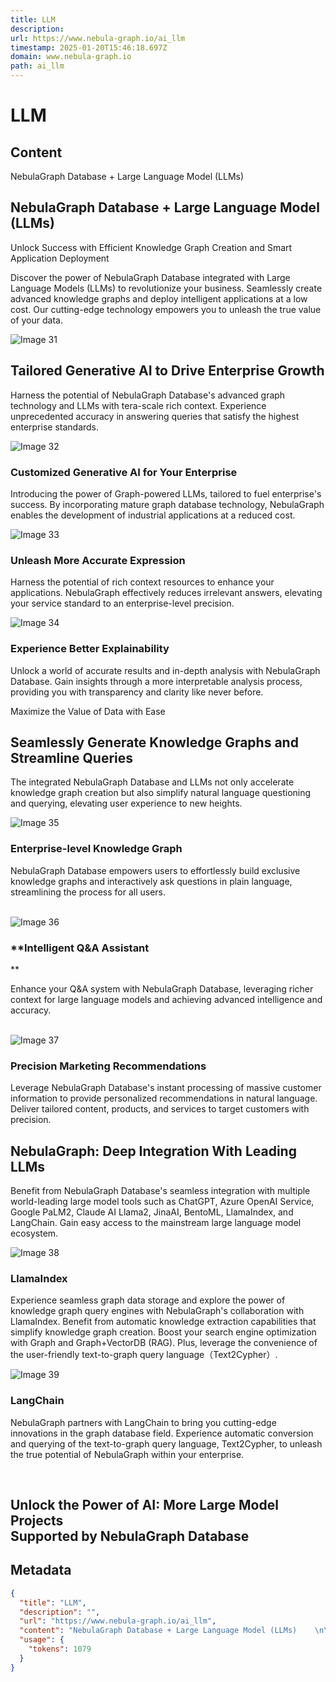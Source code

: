 ```yaml
---
title: LLM
description: 
url: https://www.nebula-graph.io/ai_llm
timestamp: 2025-01-20T15:46:18.697Z
domain: www.nebula-graph.io
path: ai_llm
---
```


# LLM



## Content

NebulaGraph Database + Large Language Model (LLMs)    

NebulaGraph Database + Large Language Model (LLMs)
--------------------------------------------------

Unlock Success with Efficient Knowledge Graph Creation and Smart Application Deployment

Discover the power of NebulaGraph Database integrated with Large Language Models (LLMs) to revolutionize your business. Seamlessly create advanced knowledge graphs and deploy intelligent applications at a low cost. Our cutting-edge technology empowers you to unleash the true value of your data.

![Image 31](https://www-cdn.nebula-graph.io/nebula-website-5.0/solution/images/123456789.png)

Tailored Generative AI to Drive Enterprise Growth
-------------------------------------------------

Harness the potential of NebulaGraph Database's advanced graph technology and LLMs with tera-scale rich context. Experience unprecedented accuracy in answering queries that satisfy the highest enterprise standards.

![Image 32](https://www-cdn.nebula-graph.io/nebula-website-5.0/solution/images/image-2071.png)

### **Customized Generative AI for Your Enterprise**

Introducing the power of Graph-powered LLMs, tailored to fuel enterprise's success. By incorporating mature graph database technology, NebulaGraph enables the development of industrial applications at a reduced cost.

![Image 33](https://www-cdn.nebula-graph.io/nebula-website-5.0/solution/images/22222222.png)

### **Unleash More Accurate Expression**

Harness the potential of rich context resources to enhance your applications. NebulaGraph effectively reduces irrelevant answers, elevating your service standard to an enterprise-level precision.

![Image 34](https://www-cdn.nebula-graph.io/nebula-website-5.0/solution/images/image-2072.png)

### **Experience Better Explainability**

Unlock a world of accurate results and in-depth analysis with NebulaGraph Database. Gain insights through a more interpretable analysis process, providing you with transparency and clarity like never before.

Maximize the Value of Data with Ease

Seamlessly Generate Knowledge Graphs and Streamline Queries
-----------------------------------------------------------

The integrated NebulaGraph Database and LLMs not only accelerate knowledge graph creation but also simplify natural language questioning and querying, elevating user experience to new heights.

![Image 35](https://www-cdn.nebula-graph.io/nebula-website-5.0/solution/images/image-2077.png)

### **Enterprise-level Knowledge Graph**

NebulaGraph Database empowers users to effortlessly build exclusive knowledge graphs and interactively ask questions in plain language, streamlining the process for all users.  
‍

![Image 36](https://www-cdn.nebula-graph.io/nebula-website-5.0/solution/images/yevazn_precision_intelligent_marketing_recommendation._5bf0bea0-9e26-43b9-95c1-b310aa67519f.png)

### **Intelligent Q&A Assistant  
‍**

Enhance your Q&A system with NebulaGraph Database, leveraging richer context for large language models and achieving advanced intelligence and accuracy.  
‍

![Image 37](https://www-cdn.nebula-graph.io/nebula-website-5.0/solution/images/yevazn_precision_intelligent_marketing_recommendation._de9f5e28-03d5-4930-b8d0-1dd1536de836.png)

### **Precision Marketing Recommendations**

Leverage NebulaGraph Database's instant processing of massive customer information to provide personalized recommendations in natural language. Deliver tailored content, products, and services to target customers with precision.

NebulaGraph: Deep Integration With Leading LLMs
-----------------------------------------------

Benefit from NebulaGraph Database's seamless integration with multiple world-leading large model tools such as ChatGPT, Azure OpenAI Service, Google PaLM2, Claude AI Llama2, JinaAI, BentoML, LlamaIndex, and LangChain. Gain easy access to the mainstream large language model ecosystem.

![Image 38](https://www-cdn.nebula-graph.io/nebula-website-5.0/solution/images/llamaindex.png)

### LlamaIndex

Experience seamless graph data storage and explore the power of knowledge graph query engines with NebulaGraph's collaboration with LlamaIndex. Benefit from automatic knowledge extraction capabilities that simplify knowledge graph creation. Boost your search engine optimization with Graph and Graph+VectorDB (RAG). Plus, leverage the convenience of the user-friendly text-to-graph query language（Text2Cypher）.

![Image 39](https://www-cdn.nebula-graph.io/nebula-website-5.0/solution/images/v2-8414095f1cf47999959fe8fbc2e143f6_720w.png)

### LangChain

NebulaGraph partners with LangChain to bring you cutting-edge innovations in the graph database field. Experience automatic conversion and querying of the text-to-graph query language, Text2Cypher, to unleash the true potential of NebulaGraph within your enterprise.

‍

Unlock the Power of AI: More Large Model Projects  
Supported by NebulaGraph Database
-------------------------------------------------------------------------------------

## Metadata

```json
{
  "title": "LLM",
  "description": "",
  "url": "https://www.nebula-graph.io/ai_llm",
  "content": "NebulaGraph Database + Large Language Model (LLMs)    \n\nNebulaGraph Database + Large Language Model (LLMs)\n--------------------------------------------------\n\nUnlock Success with Efficient Knowledge Graph Creation and Smart Application Deployment\n\nDiscover the power of NebulaGraph Database integrated with Large Language Models (LLMs) to revolutionize your business. Seamlessly create advanced knowledge graphs and deploy intelligent applications at a low cost. Our cutting-edge technology empowers you to unleash the true value of your data.\n\n![Image 31](https://www-cdn.nebula-graph.io/nebula-website-5.0/solution/images/123456789.png)\n\nTailored Generative AI to Drive Enterprise Growth\n-------------------------------------------------\n\nHarness the potential of NebulaGraph Database's advanced graph technology and LLMs with tera-scale rich context. Experience unprecedented accuracy in answering queries that satisfy the highest enterprise standards.\n\n![Image 32](https://www-cdn.nebula-graph.io/nebula-website-5.0/solution/images/image-2071.png)\n\n### **Customized Generative AI for Your Enterprise**\n\nIntroducing the power of Graph-powered LLMs, tailored to fuel enterprise's success. By incorporating mature graph database technology, NebulaGraph enables the development of industrial applications at a reduced cost.\n\n![Image 33](https://www-cdn.nebula-graph.io/nebula-website-5.0/solution/images/22222222.png)\n\n### **Unleash More Accurate Expression**\n\nHarness the potential of rich context resources to enhance your applications. NebulaGraph effectively reduces irrelevant answers, elevating your service standard to an enterprise-level precision.\n\n![Image 34](https://www-cdn.nebula-graph.io/nebula-website-5.0/solution/images/image-2072.png)\n\n### **Experience Better Explainability**\n\nUnlock a world of accurate results and in-depth analysis with NebulaGraph Database. Gain insights through a more interpretable analysis process, providing you with transparency and clarity like never before.\n\nMaximize the Value of Data with Ease\n\nSeamlessly Generate Knowledge Graphs and Streamline Queries\n-----------------------------------------------------------\n\nThe integrated NebulaGraph Database and LLMs not only accelerate knowledge graph creation but also simplify natural language questioning and querying, elevating user experience to new heights.\n\n![Image 35](https://www-cdn.nebula-graph.io/nebula-website-5.0/solution/images/image-2077.png)\n\n### **Enterprise-level Knowledge Graph**\n\nNebulaGraph Database empowers users to effortlessly build exclusive knowledge graphs and interactively ask questions in plain language, streamlining the process for all users.  \n‍\n\n![Image 36](https://www-cdn.nebula-graph.io/nebula-website-5.0/solution/images/yevazn_precision_intelligent_marketing_recommendation._5bf0bea0-9e26-43b9-95c1-b310aa67519f.png)\n\n### **Intelligent Q&A Assistant  \n‍**\n\nEnhance your Q&A system with NebulaGraph Database, leveraging richer context for large language models and achieving advanced intelligence and accuracy.  \n‍\n\n![Image 37](https://www-cdn.nebula-graph.io/nebula-website-5.0/solution/images/yevazn_precision_intelligent_marketing_recommendation._de9f5e28-03d5-4930-b8d0-1dd1536de836.png)\n\n### **Precision Marketing Recommendations**\n\nLeverage NebulaGraph Database's instant processing of massive customer information to provide personalized recommendations in natural language. Deliver tailored content, products, and services to target customers with precision.\n\nNebulaGraph: Deep Integration With Leading LLMs\n-----------------------------------------------\n\nBenefit from NebulaGraph Database's seamless integration with multiple world-leading large model tools such as ChatGPT, Azure OpenAI Service, Google PaLM2, Claude AI Llama2, JinaAI, BentoML, LlamaIndex, and LangChain. Gain easy access to the mainstream large language model ecosystem.\n\n![Image 38](https://www-cdn.nebula-graph.io/nebula-website-5.0/solution/images/llamaindex.png)\n\n### LlamaIndex\n\nExperience seamless graph data storage and explore the power of knowledge graph query engines with NebulaGraph's collaboration with LlamaIndex. Benefit from automatic knowledge extraction capabilities that simplify knowledge graph creation. Boost your search engine optimization with Graph and Graph+VectorDB (RAG). Plus, leverage the convenience of the user-friendly text-to-graph query language（Text2Cypher）.\n\n![Image 39](https://www-cdn.nebula-graph.io/nebula-website-5.0/solution/images/v2-8414095f1cf47999959fe8fbc2e143f6_720w.png)\n\n### LangChain\n\nNebulaGraph partners with LangChain to bring you cutting-edge innovations in the graph database field. Experience automatic conversion and querying of the text-to-graph query language, Text2Cypher, to unleash the true potential of NebulaGraph within your enterprise.\n\n‍\n\nUnlock the Power of AI: More Large Model Projects  \nSupported by NebulaGraph Database\n-------------------------------------------------------------------------------------",
  "usage": {
    "tokens": 1079
  }
}
```
